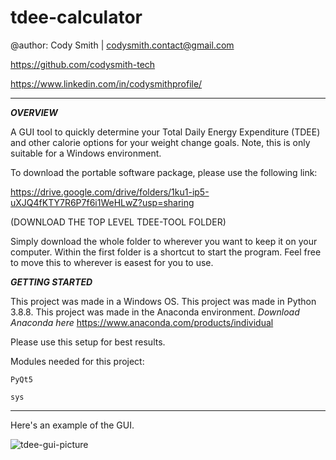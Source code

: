 # tdee-calculator

@author: Cody Smith | codysmith.contact@gmail.com

https://github.com/codysmith-tech

https://www.linkedin.com/in/codysmithprofile/

------------------------
***OVERVIEW***

A GUI tool to quickly determine your Total Daily Energy Expenditure (TDEE) and other calorie options for your weight change goals.
Note, this is only suitable for a Windows environment.

To download the portable software package, please use the following link:

https://drive.google.com/drive/folders/1ku1-ip5-uXJQ4fKTY7R6P7f6i1WeHLwZ?usp=sharing

(DOWNLOAD THE TOP LEVEL TDEE-TOOL FOLDER)

Simply download the whole folder to wherever you want to keep it on your computer.
Within the first folder is a shortcut to start the program. Feel free to move this to wherever is easest for you to use.


***GETTING STARTED***

This project was made in a Windows OS.
This project was made in Python 3.8.8.
This project was made in the Anaconda environment.
*Download Anaconda here*
https://www.anaconda.com/products/individual

Please use this setup for best results.

Modules needed for this project:

	PyQt5
	
	sys

------------------------

Here's an example of the GUI.

![tdee-gui-picture](https://user-images.githubusercontent.com/58944210/183313685-22097f89-b10f-4bbe-8b6f-7051ca65837d.PNG)
